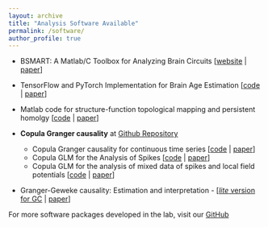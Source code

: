 ```yaml
---
layout: archive
title: "Analysis Software Available"
permalink: /software/
author_profile: true
---
```


* BSMART: A Matlab/C Toolbox for Analyzing Brain Circuits [[website](https://brain-smart.org/) | [paper](https://doi.org/10.1016/j.neunet.2008.05.007)]

* TensorFlow and PyTorch Implementation for Brain Age Estimation [[code](https://github.com/hualouliang/BrainAgePrediction) | [paper](https://onlinelibrary.wiley.com/doi/abs/10.1002/hbm.24588)]

* Matlab code for structure-function topological mapping and persistent homolgy [[code](https://github.com/hualouliang/StructureFunctionMapping) | [paper](https://doi.org/10.1371/journal.pcbi.1005325)]
* **Copula Granger causality** at [Github Repository](https://github.com/hualouliang) 
  - Copula Granger causality for continuous time series [[code](https://github.com/hualouliang/CopulaGrangerCausality_ContinuousData) | [paper](https://doi.org/10.1016/j.neuroimage.2014.06.013)]
  - Copula GLM for the Analysis of Spikes [[code](https://github.com/hualouliang/CopulaGrangerCausality_Spikes) | [paper](https://www.jneurosci.org/content/35/23/8745)]
  - Copula GLM for the analysis of mixed data of spikes and local field potentials [[code](https://github.com/hualouliang/CopulaGrangerCausality_MixedData) | [paper](https://doi.org/10.1016/j.neuroimage.2016.03.030)]
  
* Granger-Geweke causality: Estimation and interpretation - [[*lite* version for GC](https://github.com/hualouliang/Granger_Geweke_Causality) | [paper](https://www.sciencedirect.com/science/article/pii/S1053811918303537?via%3Dihub)]

For more software packages developed in the lab, visit our [GitHub](https://github.com/hualouliang)
